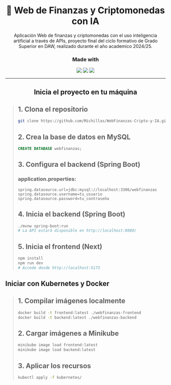 <h1 align="center">💸 Web de Finanzas y Criptomonedas con IA</h1>
<p align="center">Aplicación Web de finanzas y criptomonedas con el uso inteligencia artificial a través de APIs, proyecto final del ciclo formativo de Grado Superior en DAW, realizado durante el año academico 2024/25.</p>

### <p align="center">Made with</p>

<p align="center"><img src="https://img.shields.io/badge/Next-black?style=for-the-badge&logo=next.js&logoColor=white"></img> <img src="https://img.shields.io/badge/spring-%236DB33F.svg?style=for-the-badge&logo=spring&logoColor=white"></img> <img src="https://img.shields.io/badge/typescript-%23007ACC.svg?style=for-the-badge&logo=typescript&logoColor=white"></img></p>

<hr>

## <p align="center">Inicia el proyecto en tu máquina</p>
> 
> ## 1. Clona el repositorio
> ```bash
> git clone https://github.com/Michillas/WebFinanzas-Cripto-y-IA.git
> ```
>
> ## 2. Crea la base de datos en MySQL
> ```sql
> CREATE DATABASE webfinanzas;
> ```
>
> ## 3. Configura el backend (Spring Boot)
> ### application.properties:
> ```properties
> spring.datasource.url=jdbc:mysql://localhost:3306/webfinanzas
> spring.datasource.username=tu_usuario
> spring.datasource.password=tu_contraseña
> ```
>
> ## 4. Inicia el backend (Spring Boot)
> ```bash
> ./mvnw spring-boot:run
> # La API estará disponible en http://localhost:8080/
> ```
>
> ## 5. Inicia el frontend (Next)
> ```bash
> npm install
> npm run dev
> # Accede desde http://localhost:5173
> ```
>

## Iniciar con Kubernetes y Docker
> ## 1. Compilar imágenes localmente
> ```bash
> docker build -t frontend:latest ./webfinanzas-frontend
> docker build -t backend:latest ./webfinanzas-backend
> ```
>
> ## 2. Cargar imágenes a Minikube
> ```bash
> minikube image load frontend:latest
> minikube image load backend:latest
> ```
>
> ## 3. Aplicar los recursos
> ```bash
> kubectl apply -f kubernetes/
> ```